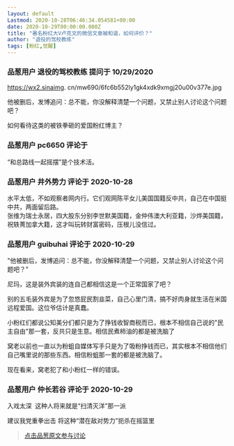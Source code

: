 ```yaml
---
layout: default
Lastmod: 2020-10-28T06:46:34.054581+00:00
date: 2020-10-29T00:00:00.000Z
title: "著名粉红大V卢克文的微信文章被和谐，如何评价？"
author: "退役的驾校教练"
tags: [粉红,觉醒]
---
```



### 品葱用户 **退役的驾校教练** 提问于 10/29/2020
    
https://wx2.sinaimg. cn/mw690/6fc6b552ly1gk4xdk9xmgj20u00v377e.jpg  
  
他被删后，发博追问：总不能，你没解释清楚一个问题，又禁止别人讨论这个问题吧？  
  
如何看待这类的被铁拳砸的爱国粉红博主？
    
                

### 品葱用户 **pc6650** 评论于 
        
“和总路线一起摇摆”是个技术活。
        
                

### 品葱用户 **井外势力** 评论于 2020-10-28
        
水平太低，不如观察者网内行。它们观网陈平女儿美国国籍反中共，自己在中国挺中共，两面留后路。  
张维为瑞士永居，四大股东分别李世默美国籍，金仲伟澳大利亚籍，沙烨美国籍，祝轶菁加拿大籍，这才叫玩转财富密码，压根儿没信过。
        
                

### 品葱用户 **guibuhai** 评论于 2020-10-29
        
"他被删后，发博追问：总不能，你没解释清楚一个问题，又禁止别人讨论这个问题吧？"  
  
尼玛，这是装外宾装的连自己都相信这是一个正常国家了吧？  
  
别的五毛装外宾是为了忽悠屁民割韭菜，自己心里门清，搞不好肉身就生活在米国远程爱国。这位爷估计是真蠢。  
  
小粉红们都说公知美分们都只是为了挣钱收智商税而已，根本不相信自己说的"民主自由"那一套，反共只是生意。相信民煮柿油的都是被洗脑了  
  
窝老以前也一直以为粉蛆自媒体写手只是为了吸粉挣钱而已，其实根本不相信他们自己嘴里说的那些东西。相信粉蛆那一套的都是被洗脑了。  
  
现在看来，窝老犯了和小粉红一样的错误。
        
                

### 品葱用户 **仲长若谷** 评论于 2020-10-29
        
入戏太深  这种人将来就是“扫清灭洋”那一派   
  
建议我党重拳出击 将这种“潜在敌对势力”扼杀在摇篮里
        
                





> [点击品葱原文参与讨论](https://pincong.rocks/question/32776)

